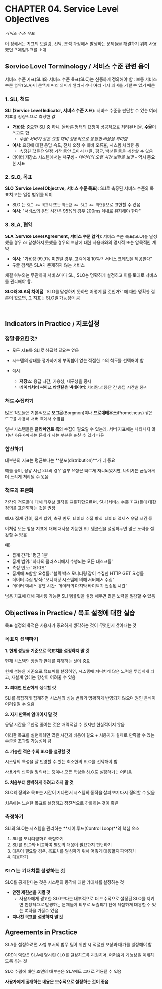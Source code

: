 # CHAPTER 04. Service Level Objectives

<i>서비스 수준 목표</i>

이 장에서는 지표의 모델링, 선택, 분석 과정에서 발생하는 문제들을 해결하기 위해 사용했던 프레임워크를 소개

## Service Level Terminology / 서비스 수준 관련 용어

서비스 수준 지표(SLI)와 서비스 수준 목표(SLO)는 신중하게 정의해야 함
: 보통 서비스 수준 협약(SLA)이 문맥에 따라 의미가 달라지거나 여러 가지 의미를 가질 수 있기 때문

### 1. SLI, 척도

**SLI (Service Level Indicator, 서비스 수준 지표)**: 서비스 수준을 판단할 수 있는 여러 지표를 정량적으로 측정한 값

- **가용성**: 중요한 SLI 중 하나. 올바른 형태의 요청이 성공적으로 처리된 비율. **수율**이라고도 함
  - _수율: 서버가 받은 요청 대비 성공적으로 응답한 비율을 의미함_
- **예시**: 요청에 대한 응답 속도, 전체 요청 수 대비 오류율, 시스템 처리량 등
  - 측정된 값들은 일정 기간 동안 모아서 비율, 평균, 백분율 등을 계산할 수 있음
- 데이터 저장소 시스템에서는 **내구성** - _데이터의 오랜 시간 보관을 보장_ - 역시 중요한 지표

### 2. SLO, 목표

**SLO (Service Level Objective, 서비스 수준 목표)**: SLI로 측정된 서비스 수준의 목표치 또는 일정 범위를 의미

- SLO 는 `SLI <= 목표치` 또는 `최솟값 <= SLI <= 최댓값`으로 표현할 수 있음
- **예시**: "서비스의 응답 시간은 95%의 경우 200ms 이내로 유지해야 한다"


### 3. SLA, 협약

**SLA (Service Level Agreement, 서비스 수준 협약)**: 서비스 수준 목표(SLO)를 달성했을 경우 or 달성하지 못했을 경우의 보상에 대한 사용자와의 명시적 또는 암묵적인 계약

- **예시**: "가용성 99.9% 미만일 경우, 고객에게 10%의 서비스 크레딧을 제공한다"
- 구글 검색은 SLA가 존재하지 않는 서비스

체결 여부와는 무관하게 서비스마다 SLI, SLO는 명확하게 설정하고 이를 토대로 서비스를 관리해야 함.   

**SLO와 SLA의 차이점**: 'SLO를 달성하지 못하면 어떻게 될 것인가?' 에 대한 명확한 결론이 없으면, 그 지표는 SLO일 가능성이 큼

<br>

## Indicators in Practice / 지표설정

### 정말 중요한 것?

- 모든 지표를 SLI로 취급할 필요는 없음
- 시스템의 상태를 평가하기에 부족함이 없는 적절한 수의 척도를 선택해야 함

- 예시
  - **저장소**: 응답 시간, 가용성, 내구성을 중시
  - **데이터처리 파이프 라인같은 빅데이터**: 처리량과 종단 간 응답 시간을 중시

### 척도 수집하기

많은 척도들은 기본적으로 **보그몬**(Borgmon)이나 **프로메테우스**(Prometheus) 같은 도구를 사용해 서버 측에서 수집됨

일부 시스템들은 **클라이언트 측**의 수집이 필요할 수 있는데, 
서버 지표에는 나타나지 않지만 사용자에게는 문제가 되는 부분을 놓칠 수 있기 때문

### 합산하기

대부분의 지표는 평균보다는 **분포(distribution)**가 더 중요

예를 들어, 응답 시간 SLI의 경우 일부 요청은 빠르게 처리되었지만, 나머지는 균일하게 더 느리게 처리될 수 있음

### 척도의 표준화

각각의 척도들에 대해 최우선 원칙을 표준화함으로써, SLJ(서비스 수준 지표)들에 대한 정의를 표준화하는 것을 권장

예시: 집계 간격, 집계 범위, 측정 빈도, 데이터 수집 방식, 데이터 액세스 응답 시간 등

이처럼 모든 범용 지표에 대해 재사용 가능한 SLI 템플릿을 설정해두면 많은 노력을 절감할 수 있음

예)

- 집계 간격: '평균 1분'
- 집계 범위: '하나의 클러스터에서 수행되는 모든 태스크들'
- 측정 빈도: '매10초'
- 집계에 포함할 요청들: '블랙 박스 모니터링 잡이 수집한 HTTP GET 요청들
- 데이터 수집 방식: '모니터링 시스템에 의해 서버에서 수집'
- 데이터 액세스 응답 시간: '데이터의 마지막 바이트가 전송된 시간'

범용 지표에 대해 재사용 가능한 SLI 템플릿을 설정 해두면 많은 노력을 절감할 수 있음


## Objectives in Practice / 목표 설정에 대한 실습

목표 설정의 목적은 사용자가 중요하게 생각하는 것이 무엇인지 찾아내는 것

### 목표치 선택하기

**1. 현재 성능을 기준으로 목표치를 설정하지 말 것**

현재 시스템의 장점과 한계를 이해하는 것이 중요

현재 성능을 기준으로 목표치를 설정하면, 시스템에 지나치게 많은 노력을 투입하게 되고, 재설계 없이는 향상이 어려울 수 있음


**2. 최대한 단순하게 생각할 것**

SLI를 복잡하게 집계하면 시스템의 성능 변화가 명확하게 반영되지 않으며 원인 분석이 어려워질 수 있음


**3. 자기 만족에 얽매이지 말 것**

응답 시간을 무한정 줄이는 것은 매력적일 수 있지만 현실적이지 않음

이러한 목표를 실현하려면 많은 시간과 비용이 필요 + 사용자가 실제로 만족할 수 있는 수준을 초과할 가능성이 큼

**4. 가능한 적은 수의 SLO를 설정할 것**

시스템의 특성을 잘 반영할 수 있는 최소한의 SLO를 선택해야 함

사용자의 만족을 정의하는 것이나 모든 특성을 SLO로 설정하기는 어려움


**5. 처음부터 완벽하게 하려고 하지 말 것**

SLO의 정의와 목표는 시간이 지나면서 시스템의 동작을 살펴보며 다시 정의할 수 있음

처음에는 느슨한 목표를 설정하고 점진적으로 강화하는 것이 좋음


### 측정하기

SLI와 SLO는 시스템을 관리하는 **제어 루프(Control Loop)**의 핵심 요소

1. SLI를 모니터링하고 측정하기
2. SLI를 SLO와 비교하여 별도의 대응이 필요한지 판단하기
3. 대응이 필요할 경우, 목표치를 달성하기 위해 어떻게 대응할지 파악하기
4. 대응하기


### SLO 는 기대치를 설정하는 것

SLO를 공개한다는 것은 시스템의 동작에 대한 기대치를 설정하는 것

- **안전 제한선을 지킬 것**
  - 사용자에게 광고한 SLO보다는 내부적으로 더 보수적으로 설정된 SLO를 지키면 만성적으로 발생하는 문제들이 외부로 노출되기 전에 적절하게 대응할 수 있는 여력을 가질수 있음
- **지나친 목표를 설정하지 말 것**

## Agreements in Practice

SLA를 설정하려면 사업 부서와 법무 팀이 위반 시 적절한 보상과 대가를 설정해야 함

SRE의 역할은 SLA에 명시된 SLO를 달성하도록 지원하며, 어려움과 가능성을 이해하도록 돕는 것

SLO 수립에 대한 조언의 대부분은 SLA에도 그대로 적용될 수 있음

**사용자에게 공개하는 내용은 보수적으로 설정하는 것이 좋음**

<br/><br/>